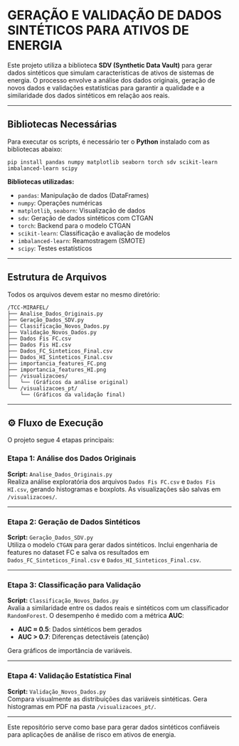
# GERAÇÃO E VALIDAÇÃO DE DADOS SINTÉTICOS PARA ATIVOS DE ENERGIA

Este projeto utiliza a biblioteca **SDV (Synthetic Data Vault)** para gerar dados sintéticos que simulam características de ativos de sistemas de energia. O processo envolve a análise dos dados originais, geração de novos dados e validações estatísticas para garantir a qualidade e a similaridade dos dados sintéticos em relação aos reais.

---

## Bibliotecas Necessárias

Para executar os scripts, é necessário ter o **Python** instalado com as bibliotecas abaixo:

```
pip install pandas numpy matplotlib seaborn torch sdv scikit-learn imbalanced-learn scipy
```

**Bibliotecas utilizadas:**
- `pandas`: Manipulação de dados (DataFrames)
- `numpy`: Operações numéricas
- `matplotlib`, `seaborn`: Visualização de dados
- `sdv`: Geração de dados sintéticos com CTGAN
- `torch`: Backend para o modelo CTGAN
- `scikit-learn`: Classificação e avaliação de modelos
- `imbalanced-learn`: Reamostragem (SMOTE)
- `scipy`: Testes estatísticos

---

## Estrutura de Arquivos

Todos os arquivos devem estar no mesmo diretório:

```
/TCC-MIRAFEL/
├── Analise_Dados_Originais.py
├── Geração_Dados_SDV.py
├── Classificação_Novos_Dados.py
├── Validação_Novos_Dados.py
├── Dados Fis FC.csv
├── Dados Fis HI.csv
├── Dados_FC_Sinteticos_Final.csv
├── Dados_HI_Sinteticos_Final.csv
├── importancia_features_FC.png
├── importancia_features_HI.png
├── /visualizacoes/
│   └── (Gráficos da análise original)
└── /visualizacoes_pt/
    └── (Gráficos da validação final)
```

---

## ⚙️ Fluxo de Execução

O projeto segue 4 etapas principais:

### Etapa 1: Análise dos Dados Originais
**Script:** `Analise_Dados_Originais.py`  
Realiza análise exploratória dos arquivos `Dados Fis FC.csv` e `Dados Fis HI.csv`, gerando histogramas e boxplots. As visualizações são salvas em `/visualizacoes/`.

---

### Etapa 2: Geração de Dados Sintéticos
**Script:** `Geração_Dados_SDV.py`  
Utiliza o modelo `CTGAN` para gerar dados sintéticos. Inclui engenharia de features no dataset FC e salva os resultados em `Dados_FC_Sinteticos_Final.csv` e `Dados_HI_Sinteticos_Final.csv`.

---

### Etapa 3: Classificação para Validação
**Script:** `Classificação_Novos_Dados.py`  
Avalia a similaridade entre os dados reais e sintéticos com um classificador `RandomForest`. O desempenho é medido com a métrica **AUC**:
- **AUC ≈ 0.5**: Dados sintéticos bem gerados
- **AUC > 0.7**: Diferenças detectáveis (atenção)

Gera gráficos de importância de variáveis.

---

### Etapa 4: Validação Estatística Final
**Script:** `Validação_Novos_Dados.py`  
Compara visualmente as distribuições das variáveis sintéticas. Gera histogramas em PDF na pasta `/visualizacoes_pt/`.

---

Este repositório serve como base para gerar dados sintéticos confiáveis para aplicações de análise de risco em ativos de energia.
